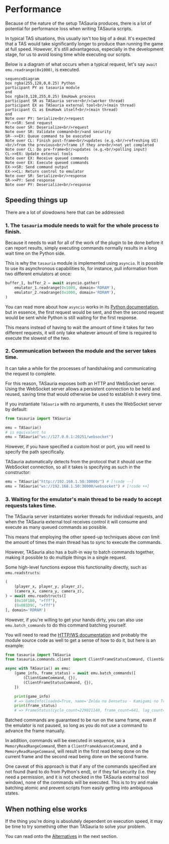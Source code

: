 
# Performance

Because of the nature of the setup TASauria produces, there is a lot of potential for performance loss when writing TASauria scripts.

In typical TAS situations, this usually isn't too big of a deal. It's expected that a TAS would take significantly longer to produce than running the game at full speed. However, it's still advantageous, especially in the development stage, for us to avoid losing time while executing our scripts.

Below is a diagram of what occurs when a typical request, let's say `await emu.readrange(0x1000)`, is executed.

```mermaid
sequenceDiagram
box rgba(255,128,0,0.25) Python
participant PY as tasauria module
end
box rgba(0,128,255,0.25) EmuHawk process
participant SR as TASauria server<br/>(worker thread)
participant EX as TASauria external tool<br/>(main thread)
participant CL as EmuHawk itself<br/>(main thread)
end
Note over PY: Serialize<br/>request
PY->>SR: Send request
Note over SR: Deserialize<br/>request
Note over SR: Validate command<br/>and security
SR-->>EX: Queue command to be executed
Note over CL: Finish post-frame<br/>updates (e.g.<br/>refreshing UI)<br/>from the previous<br/>frame if they are<br/>not yet completed
Note over CL: Do pre-frame<br/>updates (e.g.<br/>polling input)
CL->>EX: Update external tools
Note over EX: Receive queued commands
Note over EX: Execute queued commands
EX->>SR: Send command output
EX->>CL: Return control to emulator
Note over SR: Serialize<br/>response
SR->>PY: Send response
Note over PY: Deserialize<br/>response
```

## Speeding things up

There are a lot of slowdowns here that can be addressed:

### 1. The `tasauria` module needs to wait for the whole process to finish.

Because it needs to wait for all of the work of the plugin to be done before it can report results, simply executing commands normally results in a long wait time on the Python side.

This is why the `tasauria` module is implemented using `asyncio`. It is possible to use its asynchronous capabilities to, for instance, pull information from two different emulators at once:

```python
buffer_1, buffer_2 = await asyncio.gather(
    emulator_1.readrange(0x1000, domain='RDRAM'),
    emulator_2.readrange(0x1000, domain='RDRAM'),
)
```

You can read more about how `asyncio` works in its [Python documentation](https://docs.python.org/3/library/asyncio.html), but in essence, the first request would be sent, and then the second request would be sent while Python is still waiting for the first response.

This means instead of having to wait the amount of time it takes for two different requests, it will only take whatever amount of time is required to execute the slowest of the two.

### 2. Communication between the module and the server takes time.

It can take a while for the processes of handshaking and communicating the request to complete.

For this reason, TASauria exposes both an HTTP and WebSocket server.
Using the WebSocket server allows a persistent connection to be held and reused, saving time that would otherwise be used to establish it every time.

If you instantiate `TASauria` with no arguments, it uses the WebSocket server by default:

```python
from tasauria import TASauria

emu = TASauria()
# is equivalent to
emu = TASauria("ws://127.0.0.1:20251/websocket")
```

However, if you have specified a custom host or port, you will need to specify the path specifically.

TASauria automatically detects from the protocol that it should use the WebSocket connection, so all it takes is specifying as such in the constructor:

```python
emu = TASauria("http://192.168.1.50:30000/") # [!code --]
emu = TASauria("ws://192.168.1.50:30000/websocket") # [!code ++]
```

### 3. Waiting for the emulator's main thread to be ready to accept requests takes time.

The TASauria server instantiates worker threads for individual requests, and when the TASauria external tool receives control it will consume and execute as many queued commands as possible.

This means that employing the other speed-up techniques above *can* limit the amount of times the main thread has to sync to execute the commands.

However, TASauria also has a built-in way to batch commands together, making it possible to do multiple things in a single request.

Some high-level functions expose this functionality directly, such as `emu.readstructs`:

```python
(
    (player_x, player_y, player_z),
    (camera_x, camera_y, camera_z),
) = await emu.readstructs([
    (0x10F1B0, ">fff"),
    (0x0B1D9C, ">fff")
], domain='RDRAM')
```

However, if you're willing to get your hands dirty, you can also use `emu.batch_commands` to do this command batching yourself.

You will need to read the [HTTP/WS documentation](../http-ws-api/general) and probably the module source code as well to get a sense of how to do it, but here is an example:

```python
from tasauria import TASauria
from tasauria.commands.client import ClientFrameStatusCommand, ClientGameCommand

async with TASauria() as emu:
    (game_info, frame_status) = await emu.batch_commands([
        (ClientGameCommand, {}),
        (ClientFrameStatusCommand, {}),
    ])

    print(game_info)
    # => GameInfo(loaded=True, name='Zelda no Densetsu - Kamigami no Triforce (Japan)', system='SNES', board_type='LOROM-RAM#A', region='', display_type='NTSC', hash='E7E852F0159CE612E3911164878A9B08B3CB9060', in_database=True, database_status='GoodDump', database_status_bad=False, game_options={})
    print(frame_status)
    # => FrameStatus(cycle_count=229021140, frame_count=641, lag_count=281, is_lagged=False)

```

Batched commands are guaranteed to be run on the same frame, even if the emulator is not paused, so long as you do not use a command to advance the frame manually.

In addition, commands will be executed in sequence, so a `MemoryReadRangeCommand`, then a `ClientFrameAdvanceCommand`, and a `MemoryReadRangeCommand`, will result in the first read being done on the current frame and the second read being done on the second frame.

One caveat of this approach is that if any of the commands specified are not found (hard to do from Python's end), or if they fail security (i.e. they need a permission, and it is not checked in the TASauria external tool window), none of the commands will be executed.
This is to try and make batching atomic and prevent scripts from easily getting into ambiguous states.

## When nothing else works

If the thing you're doing is absolutely dependent on execution speed, it may be time to try something other than TASauria to solve your problem.

You can read onto the [Alternatives](alternatives) in the next section.
